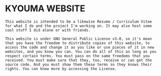 # KYOUMA WEBSITE

    This website is intended to be a likewise Resume / Curriculum Vitae for what I do and the project I'm working on. It may also host some cool stuff I did alone or with friends.

    This website is under GNU General Public License v3.0, so it's mean that you have the freedom to distribute copies of this website, to access the code and change it as you like or use pieces of it in new websites, and you know you can. You can do all of this as long as you respect certain terms. You must pass on the same freedoms that you received. You must make sure that they, too, receive or can get the source code. And you must show them these terms so they knows their rights. You can know more by accessing the License.
